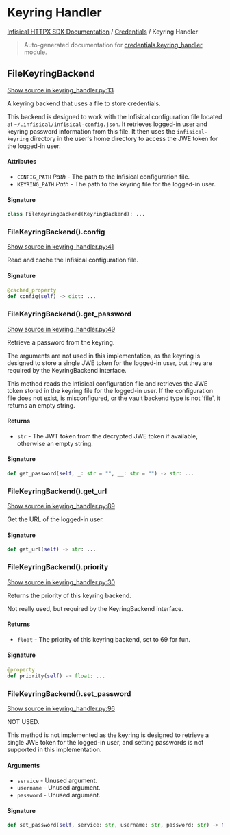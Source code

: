 # Keyring Handler

[Infisical HTTPX SDK Documentation](../README.md#infisical-httpx-sdk-documentation) / [Credentials](./index.md#credentials) / Keyring Handler

> Auto-generated documentation for [credentials.keyring_handler](../../src/infisical/credentials/keyring_handler.py) module.

## FileKeyringBackend

[Show source in keyring_handler.py:13](../../src/infisical/credentials/keyring_handler.py#L13)

A keyring backend that uses a file to store credentials.

This backend is designed to work with the Infisical configuration file
located at `~/.infisical/infisical-config.json`. It retrieves logged-in user
and keyring password information from this file. It then uses the
`infisical-keyring` directory in the user's home directory to access the
JWE token for the logged-in user.

#### Attributes

- `CONFIG_PATH` *Path* - The path to the Infisical configuration file.
- `KEYRING_PATH` *Path* - The path to the keyring file for the logged-in user.

#### Signature

```python
class FileKeyringBackend(KeyringBackend): ...
```

### FileKeyringBackend().config

[Show source in keyring_handler.py:41](../../src/infisical/credentials/keyring_handler.py#L41)

Read and cache the Infisical configuration file.

#### Signature

```python
@cached_property
def config(self) -> dict: ...
```

### FileKeyringBackend().get_password

[Show source in keyring_handler.py:49](../../src/infisical/credentials/keyring_handler.py#L49)

Retrieve a password from the keyring.

The arguments are not used in this implementation, as the keyring
is designed to store a single JWE token for the logged-in user, but
they are required by the KeyringBackend interface.

This method reads the Infisical configuration file and retrieves the JWE token
stored in the keyring file for the logged-in user. If the configuration file does
not exist, is misconfigured, or the vault backend type is not 'file', it returns an
empty string.

#### Returns

- `str` - The JWT token from the decrypted JWE token if available, otherwise an empty string.

#### Signature

```python
def get_password(self, _: str = "", __: str = "") -> str: ...
```

### FileKeyringBackend().get_url

[Show source in keyring_handler.py:89](../../src/infisical/credentials/keyring_handler.py#L89)

Get the URL of the logged-in user.

#### Signature

```python
def get_url(self) -> str: ...
```

### FileKeyringBackend().priority

[Show source in keyring_handler.py:30](../../src/infisical/credentials/keyring_handler.py#L30)

Returns the priority of this keyring backend.

Not really used, but required by the KeyringBackend interface.

#### Returns

- `float` - The priority of this keyring backend, set to 69 for fun.

#### Signature

```python
@property
def priority(self) -> float: ...
```

### FileKeyringBackend().set_password

[Show source in keyring_handler.py:96](../../src/infisical/credentials/keyring_handler.py#L96)

NOT USED.

This method is not implemented as the keyring is designed to retrieve
a single JWE token for the logged-in user, and setting passwords is not
supported in this implementation.

#### Arguments

- `service` - Unused argument.
- `username` - Unused argument.
- `password` - Unused argument.

#### Signature

```python
def set_password(self, service: str, username: str, password: str) -> None: ...
```
